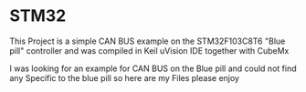 # STM32
This Project is a simple CAN BUS example on the STM32F103C8T6 "Blue pill" controller and was compiled in Keil uVision IDE together with CubeMx

I was looking for an example for CAN BUS on the Blue pill and could not find any Specific to the blue pill so here are my Files please enjoy
